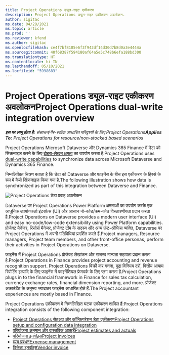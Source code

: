 ```yaml
---
title: Project Operations ड्यूल-राइट एकीकरण
description: Project Operations ड्यूल-राइट एकीकरण अवलोकन.
author: sigitac
ms.date: 04/28/2021
ms.topic: article
ms.prod: ''
ms.reviewer: kfend
ms.author: sigitac
ms.openlocfilehash: ce4f7bf8185e6f3f942df14d30d7b8d0a3e4444a
ms.sourcegitcommit: 40f68387f594180af64a5e5c748b6efa188bd300
ms.translationtype: HT
ms.contentlocale: hi-IN
ms.lasthandoff: 05/10/2021
ms.locfileid: "5998683"
---
```

# <a name="project-operations-dual-write-integration-overview"></a><span data-ttu-id="0c00d-103">Project Operations ड्यूल-राइट एकीकरण अवलोकन</span><span class="sxs-lookup"><span data-stu-id="0c00d-103">Project Operations dual-write integration overview</span></span>

<span data-ttu-id="0c00d-104">_**इस पर लागू होता है:** संसाधन/गैर-स्टॉक आधारित परिदृश्यों के लिए Project Operations_</span><span class="sxs-lookup"><span data-stu-id="0c00d-104">_**Applies To:** Project Operations for resource/non-stocked based scenarios_</span></span>

<span data-ttu-id="0c00d-105">Project Operations Microsoft Dataverse और Dynamics 365 Finance में डेटा को सिंक्रनाइज़ करने के लिए [दोहरा-लेखन क्षमता](/dynamics365/fin-ops-core/dev-itpro/data-entities/dual-write/dual-write-home-page) का उपयोग करता है.</span><span class="sxs-lookup"><span data-stu-id="0c00d-105">Project Operations uses [dual-write capabilities](/dynamics365/fin-ops-core/dev-itpro/data-entities/dual-write/dual-write-home-page) to synchronize data across Microsoft Dataverse and Dynamics 365 Finance.</span></span>

<span data-ttu-id="0c00d-106">निम्नलिखित चित्रण बताता है कि डेटा को Dataverse और फाइनेंस के बीच इस एकीकरण के हिस्से के रूप में कैसे सिंक्रनाइज़ किया गया है.</span><span class="sxs-lookup"><span data-stu-id="0c00d-106">The following illustration shows how data is synchronized as part of this integration between Dataverse and Finance.</span></span>

![Project Operations डेटा प्रवाह अवलोकन](./media/ProjectOperationsFlows.jpg)

<span data-ttu-id="0c00d-108">Dataverse पर Project Operations Power Platform क्षमताओं का उपयोग करके एक आधुनिक उपयोगकर्ता इंटरफ़ेस (UI) और आसान नो-कोड/कम-कोड विस्तारणीयता प्रदान करता है.</span><span class="sxs-lookup"><span data-stu-id="0c00d-108">Project Operations on Dataverse provides a modern user interface (UI) and easy no-code/low-code extensibility using Power Platform capabilities.</span></span> <span data-ttu-id="0c00d-109">प्रोजेक्ट मैनेजर, रिसोर्स मैनेजर, प्रोजेक्ट टीम के सदस्य और अन्य फ्रंट-ऑफिस व्यक्ति, Dataverse पर Project Operations में अपनी गतिविधियां प्रदर्शित करते हैं.</span><span class="sxs-lookup"><span data-stu-id="0c00d-109">Project managers, Resource managers, Project team members, and other front-office personas, perform their activities in Project Operations on Dataverse.</span></span>

<span data-ttu-id="0c00d-110">फाइनैंस में Project Operations प्रोजेक्ट लेखांकन और राजस्व मान्यता सहायता प्रदान करता है.</span><span class="sxs-lookup"><span data-stu-id="0c00d-110">Project Operations in Finance provides project accounting and revenue recognition support.</span></span> <span data-ttu-id="0c00d-111">Project Operations बिक्री कर गणना, मुद्रा विनिमय दरों, वित्तीय आयाम रिपोर्टिंग इत्यादि के लिए फाइनेंस में फाइनेंशियल फ्रेमवर्क के लिए प्लग करता है.</span><span class="sxs-lookup"><span data-stu-id="0c00d-111">Project Operations plugs in to the financial framework in Finance for sales tax calculation, currency exchange rates, financial dimension reporting, and more.</span></span> <span data-ttu-id="0c00d-112">प्रोजेक्ट अकाउंटेंट के अनुभव ज्यादातर फाइऩेंस आधारित होते हैं.</span><span class="sxs-lookup"><span data-stu-id="0c00d-112">The Project accountant experiences are mostly based in Finance.</span></span>

<span data-ttu-id="0c00d-113">Project Operations एकीकरण में निम्नलिखित घटक एकीकरण शामिल हैं:</span><span class="sxs-lookup"><span data-stu-id="0c00d-113">Project Operations integration consists of the following component integration:</span></span>


- [<span data-ttu-id="0c00d-114">Project Operations सेटअप और कॉन्फ़िगरेशन डेटा एकीकरण</span><span class="sxs-lookup"><span data-stu-id="0c00d-114">Project Operations setup and configuration data integration</span></span>](resource-dual-write-setup-integration.md) 
- [<span data-ttu-id="0c00d-115">परियोजना अनुमान और वास्तविक आकड़ें</span><span class="sxs-lookup"><span data-stu-id="0c00d-115">Project estimates and actuals</span></span>](resource-dual-write-estimates-actuals.md)
- [<span data-ttu-id="0c00d-116">परियोजना इनवॉइस</span><span class="sxs-lookup"><span data-stu-id="0c00d-116">Project invoices</span></span>](resource-dual-write-project-invoice.md)
- [<span data-ttu-id="0c00d-117">व्यय प्रबंधन</span><span class="sxs-lookup"><span data-stu-id="0c00d-117">Expense management</span></span>](resource-dual-write-expense.md)
- [<span data-ttu-id="0c00d-118">विक्रेता इनवॉइस</span><span class="sxs-lookup"><span data-stu-id="0c00d-118">Vendor invoice</span></span>](resource-dual-write-vendor-invoice.md)

